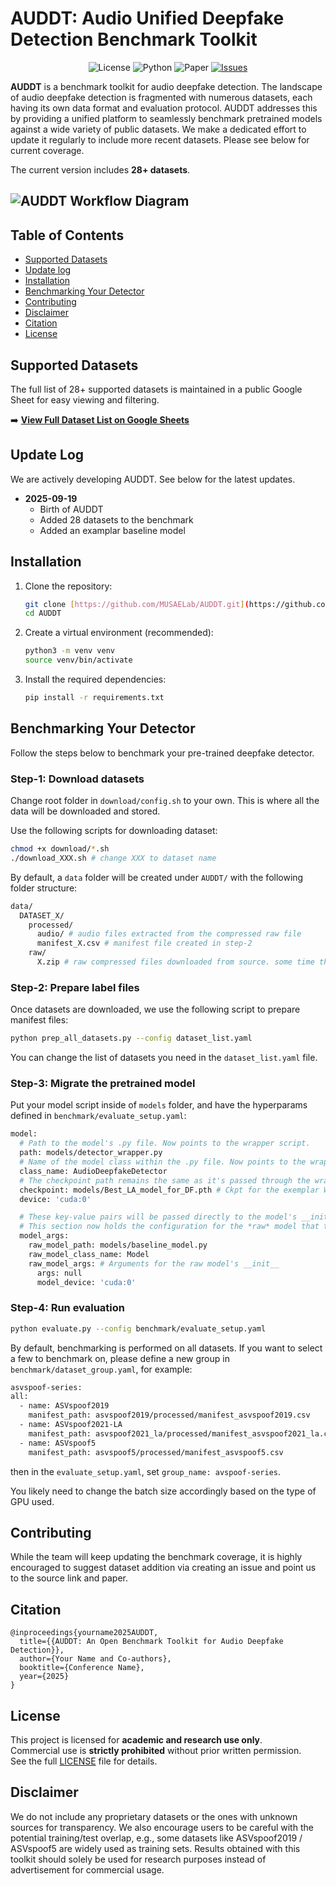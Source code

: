 # AUDDT: Audio Unified Deepfake Detection Benchmark Toolkit

<p align="center">
  <img alt="License" src="https://img.shields.io/badge/License-Research--Use--Only-blue.svg">
  <img alt="Python" src="https://img.shields.io/badge/Python-3.8+-green.svg">
  <img alt="Paper" src="https://img.shields.io/badge/arXiv-xxxx.xxxxx-b31b1b.svg">
  <a href="https://github.com/MUSAELab/AUDDT/issues">
    <img alt="Issues" src="https://img.shields.io/github/MUSAELab/AUDDT">
  </a>
</p>

**AUDDT** is a benchmark toolkit for audio deepfake detection. The landscape of audio deepfake detection is fragmented with numerous datasets, each having its own data format and evaluation protocol. AUDDT addresses this by providing a unified platform to seamlessly benchmark pretrained models against a wide variety of public datasets. We make a dedicated effort to update it regularly to include more recent datasets. Please see below for current coverage.

The current version includes **28+ datasets**.

![AUDDT Workflow Diagram](assets/auddt_new.png)
---

## Table of Contents
- [Supported Datasets](#supported-datasets)
- [Update log](#update-log)
- [Installation](#installation)
- [Benchmarking Your Detector](#benchmarking-your-detector)
- [Contributing](#contributing)
- [Disclaimer](#disclaimer)
- [Citation](#citation)
- [License](#license)

## Supported Datasets

The full list of 28+ supported datasets is maintained in a public Google Sheet for easy viewing and filtering.

➡️ **[View Full Dataset List on Google Sheets](https://docs.google.com/spreadsheets/d/1RVUrnBqSarKIwsHcjXvTcLxHyop7eAUzsBhvAexyR80/edit?usp=sharing)**

## Update Log
We are actively developing AUDDT. See below for the latest updates.
* **2025-09-19**
    * Birth of AUDDT
    * Added 28 datasets to the benchmark
    * Added an examplar baseline model

## Installation
1.  Clone the repository:
    ```bash
    git clone [https://github.com/MUSAELab/AUDDT.git](https://github.com/MUSAELab/AUDDT.git)
    cd AUDDT
    ```

2.  Create a virtual environment (recommended):
    ```bash
    python3 -m venv venv
    source venv/bin/activate
    ```

3.  Install the required dependencies:
    ```bash
    pip install -r requirements.txt
    ```

## Benchmarking Your Detector
Follow the steps below to benchmark your pre-trained deepfake detector.

### Step-1: Download datasets
Change root folder in `download/config.sh` to your own. This is where all the data will be downloaded and stored.

Use the following scripts for downloading dataset:
```bash
chmod +x download/*.sh
./download_XXX.sh # change XXX to dataset name
```
By default, a `data` folder will be created under `AUDDT/` with the following folder structure:
```bash
data/
  DATASET_X/
    processed/
      audio/ # audio files extracted from the compressed raw file
      manifest_X.csv # manifest file created in step-2
    raw/
      X.zip # raw compressed files downloaded from source. some time this could be several files.
```

### Step-2: Prepare label files
Once datasets are downloaded, we use the following script to prepare manifest files:
```bash
python prep_all_datasets.py --config dataset_list.yaml
```
You can change the list of datasets you need in the `dataset_list.yaml` file.

### Step-3: Migrate the pretrained model
Put your model script inside of `models` folder, and have the hyperparams defined in `benchmark/evaluate_setup.yaml`:

```bash
model:
  # Path to the model's .py file. Now points to the wrapper script.
  path: models/detector_wrapper.py
  # Name of the model class within the .py file. Now points to the wrapper class.
  class_name: AudioDeepfakeDetector
  # The checkpoint path remains the same as it's passed through the wrapper.
  checkpoint: models/Best_LA_model_for_DF.pth # Ckpt for the exemplar W2V-ASSIST
  device: 'cuda:0'

  # These key-value pairs will be passed directly to the model's __init__ method.
  # This section now holds the configuration for the *raw* model that the wrapper uses.
  model_args:
    raw_model_path: models/baseline_model.py
    raw_model_class_name: Model
    raw_model_args: # Arguments for the raw model's __init__
      args: null
      model_device: 'cuda:0'
```

### Step-4: Run evaluation
```bash
python evaluate.py --config benchmark/evaluate_setup.yaml
```
By default, benchmarking is performed on all datasets. If you want to select a few to benchmark on, please define a new group in `benchmark/dataset_group.yaml`, for example:
```bash
asvspoof-series:
all:
  - name: ASVspoof2019
    manifest_path: asvspoof2019/processed/manifest_asvspoof2019.csv
  - name: ASVspoof2021-LA
    manifest_path: asvspoof2021_la/processed/manifest_asvspoof2021_la.csv
  - name: ASVspoof5
    manifest_path: asvspoof5/processed/manifest_asvspoof5.csv
```
then in the `evaluate_setup.yaml`, set `group_name: avspoof-series`. 

You likely need to change the batch size accordingly based on the type of GPU used.

## Contributing
While the team will keep updating the benchmark coverage, it is highly encouraged to suggest dataset addition via creating an issue and point us to the source link and paper.

## Citation
```
@inproceedings{yourname2025AUDDT,
  title={{AUDDT: An Open Benchmark Toolkit for Audio Deepfake Detection}},
  author={Your Name and Co-authors},
  booktitle={Conference Name},
  year={2025}
}
```

## License
This project is licensed for **academic and research use only**.  
Commercial use is **strictly prohibited** without prior written permission.  
See the full [LICENSE](./LICENSE) file for details.

## Disclaimer
We do not include any proprietary datasets or the ones with unknown sources for transparency. We also encourage users to be careful with the potential training/test overlap, e.g., some datasets like ASVspoof2019 / ASVspoof5 are widely used as training sets. Results obtained with this toolkit should solely be used for research purposes instead of advertisement for commercial usage.

